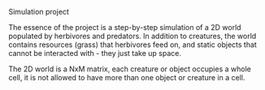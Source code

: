 Simulation project

The essence of the project is a step-by-step simulation of a 2D world populated by herbivores and predators. In addition to creatures, the world contains resources (grass) that herbivores feed on, and static objects that cannot be interacted with - they just take up space.

The 2D world is a NxM matrix, each creature or object occupies a whole cell, it is not allowed to have more than one object or creature in a cell.
